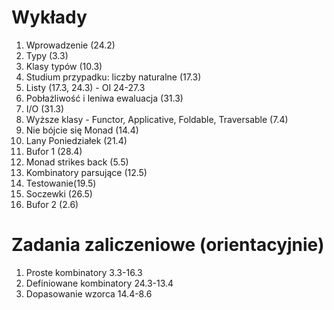 # Wykłady

 1. Wprowadzenie (24.2)
 2. Typy (3.3)
 3. Klasy typów (10.3)
 4. Studium przypadku: liczby naturalne (17.3)
 5. Listy (17.3, 24.3) - OI 24-27.3
 6. Pobłażliwość i leniwa ewaluacja (31.3)
 7. I/O (31.3)
 8. Wyższe klasy - Functor, Applicative, Foldable, Traversable (7.4)
 9. Nie bójcie się Monad (14.4)
99. Lany Poniedziałek (21.4)
10. Bufor 1 (28.4)
11. Monad strikes back (5.5)
12. Kombinatory parsujące (12.5)
13. Testowanie(19.5)
14. Soczewki (26.5)
15. Bufor 2 (2.6)

# Zadania zaliczeniowe (orientacyjnie)

1. Proste kombinatory 3.3-16.3
2. Definiowane kombinatory 24.3-13.4
3. Dopasowanie wzorca 14.4-8.6
